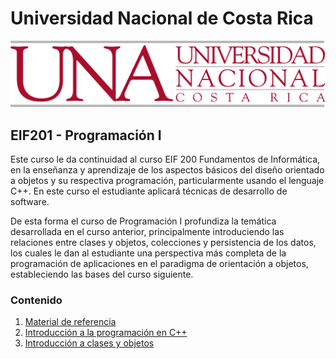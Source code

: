 # Universidad Nacional de Costa Rica
![una logo](resources/una_logo.jpeg)
## EIF201 - Programación I

Este curso le da continuidad al curso EIF 200 Fundamentos de Informática, en la enseñanza y aprendizaje de los aspectos básicos del diseño orientado a objetos y su respectiva programación, particularmente usando el lenguaje C++. En este curso el estudiante aplicará técnicas de desarrollo de software.

De esta forma el curso de Programación I profundiza la temática desarrollada en el curso anterior, principalmente introduciendo las relaciones entre clases y objetos, colecciones y persistencia de los datos, los cuales le dan al estudiante una perspectiva más completa de la programación de aplicaciones en el paradigma de orientación a objetos, estableciendo las bases del curso siguiente.

### Contenido

1. [Material de referencia](docs/material-referencia.md)
2. [Introducción a la programación en C++](docs/intro-progra.md)
3. [Introducción a clases y objetos](docs/intro-clases.md)